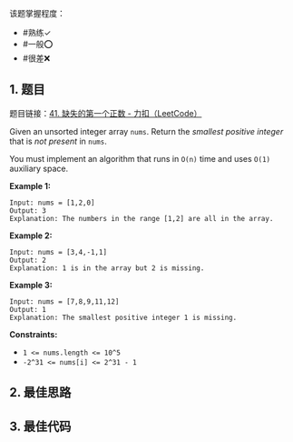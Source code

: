 
该题掌握程度：
- #熟练✓
- #一般⭕️
- #很差❌

## 1. 题目
题目链接：[41. 缺失的第一个正数 - 力扣（LeetCode）](https://leetcode.cn/problems/first-missing-positive/)

Given an unsorted integer array `nums`. Return the *smallest positive integer* that is *not present* in `nums`.

You must implement an algorithm that runs in `O(n)` time and uses `O(1)` auxiliary space.

 

**Example 1:**

```
Input: nums = [1,2,0]
Output: 3
Explanation: The numbers in the range [1,2] are all in the array.
```

**Example 2:**

```
Input: nums = [3,4,-1,1]
Output: 2
Explanation: 1 is in the array but 2 is missing.
```

**Example 3:**

```
Input: nums = [7,8,9,11,12]
Output: 1
Explanation: The smallest positive integer 1 is missing.
```

 

**Constraints:**

- `1 <= nums.length <= 10^5`
- `-2^31 <= nums[i] <= 2^31 - 1`

## 2. 最佳思路


## 3. 最佳代码

```java

```

